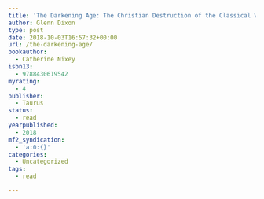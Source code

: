 ```yaml
---
title: 'The Darkening Age: The Christian Destruction of the Classical World'
author: Glenn Dixon
type: post
date: 2018-10-03T16:57:32+00:00
url: /the-darkening-age/
bookauthor:
  - Catherine Nixey
isbn13:
  - 9788430619542
myrating:
  - 4
publisher:
  - Taurus
status:
  - read
yearpublished:
  - 2018
mf2_syndication:
  - 'a:0:{}'
categories:
  - Uncategorized
tags:
  - read

---
```

